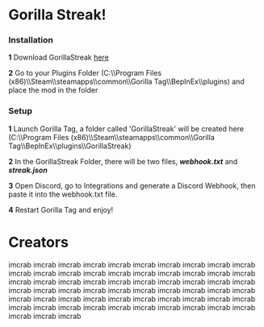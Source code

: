 # **Gorilla Streak!**

### Installation
**1** Download GorillaStreak [here](https://github.com/idkcrab/GorillaStreak/releases/download/1.0.0/GorillaStreak1.0.0.dll)

**2** Go to your Plugins Folder (C:\\\Program Files (x86)\\\Steam\\\steamapps\\\common\\\Gorilla Tag\\\BepInEx\\\plugins) and place the mod in the folder

### Setup
**1** Launch Gorilla Tag, a folder called 'GorillaStreak' will be created here (C:\\\Program Files (x86)\\\Steam\\\steamapps\\\common\\\Gorilla Tag\\\BepInEx\\\plugins\\\GorillaStreak)

**2** In the GorillaStreak Folder, there will be two files, ***webhook.txt*** and ***streak.json***

**3** Open Discord, go to Integrations and generate a Discord Webhook, then paste it into the webhook.txt file.

**4** Restart Gorilla Tag and enjoy!

# Creators
imcrab
imcrab
imcrab
imcrab
imcrab
imcrab
imcrab
imcrab
imcrab
imcrab
imcrab
imcrab
imcrab
imcrab
imcrab
imcrab
imcrab
imcrab
imcrab
imcrab
imcrab
imcrab
imcrab
imcrab
imcrab
imcrab
imcrab
imcrab
imcrab
imcrab
imcrab
imcrab
imcrab
imcrab
imcrab
imcrab
imcrab
imcrab
imcrab
imcrab
imcrab
imcrab
imcrab
imcrab
imcrab
imcrab
imcrab
imcrab
imcrab
imcrab
imcrab
imcrab
imcrab
imcrab
imcrab
imcrab
imcrab
imcrab
imcrab
imcrab
imcrab
imcrab
imcrab
